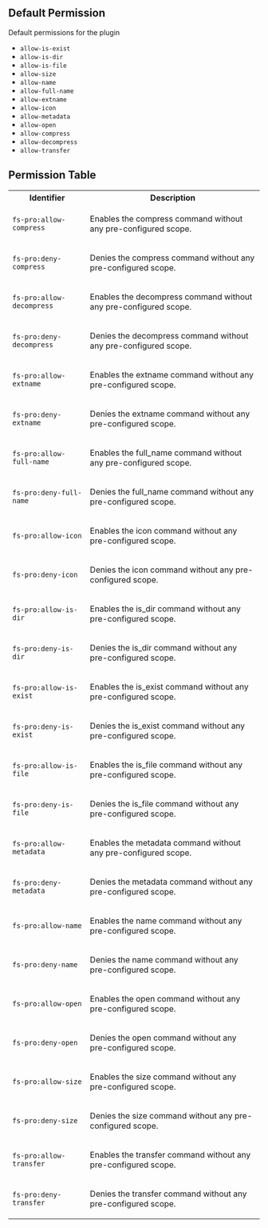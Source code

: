 ## Default Permission

Default permissions for the plugin

- `allow-is-exist`
- `allow-is-dir`
- `allow-is-file`
- `allow-size`
- `allow-name`
- `allow-full-name`
- `allow-extname`
- `allow-icon`
- `allow-metadata`
- `allow-open`
- `allow-compress`
- `allow-decompress`
- `allow-transfer`

## Permission Table

<table>
<tr>
<th>Identifier</th>
<th>Description</th>
</tr>


<tr>
<td>

`fs-pro:allow-compress`

</td>
<td>

Enables the compress command without any pre-configured scope.

</td>
</tr>

<tr>
<td>

`fs-pro:deny-compress`

</td>
<td>

Denies the compress command without any pre-configured scope.

</td>
</tr>

<tr>
<td>

`fs-pro:allow-decompress`

</td>
<td>

Enables the decompress command without any pre-configured scope.

</td>
</tr>

<tr>
<td>

`fs-pro:deny-decompress`

</td>
<td>

Denies the decompress command without any pre-configured scope.

</td>
</tr>

<tr>
<td>

`fs-pro:allow-extname`

</td>
<td>

Enables the extname command without any pre-configured scope.

</td>
</tr>

<tr>
<td>

`fs-pro:deny-extname`

</td>
<td>

Denies the extname command without any pre-configured scope.

</td>
</tr>

<tr>
<td>

`fs-pro:allow-full-name`

</td>
<td>

Enables the full_name command without any pre-configured scope.

</td>
</tr>

<tr>
<td>

`fs-pro:deny-full-name`

</td>
<td>

Denies the full_name command without any pre-configured scope.

</td>
</tr>

<tr>
<td>

`fs-pro:allow-icon`

</td>
<td>

Enables the icon command without any pre-configured scope.

</td>
</tr>

<tr>
<td>

`fs-pro:deny-icon`

</td>
<td>

Denies the icon command without any pre-configured scope.

</td>
</tr>

<tr>
<td>

`fs-pro:allow-is-dir`

</td>
<td>

Enables the is_dir command without any pre-configured scope.

</td>
</tr>

<tr>
<td>

`fs-pro:deny-is-dir`

</td>
<td>

Denies the is_dir command without any pre-configured scope.

</td>
</tr>

<tr>
<td>

`fs-pro:allow-is-exist`

</td>
<td>

Enables the is_exist command without any pre-configured scope.

</td>
</tr>

<tr>
<td>

`fs-pro:deny-is-exist`

</td>
<td>

Denies the is_exist command without any pre-configured scope.

</td>
</tr>

<tr>
<td>

`fs-pro:allow-is-file`

</td>
<td>

Enables the is_file command without any pre-configured scope.

</td>
</tr>

<tr>
<td>

`fs-pro:deny-is-file`

</td>
<td>

Denies the is_file command without any pre-configured scope.

</td>
</tr>

<tr>
<td>

`fs-pro:allow-metadata`

</td>
<td>

Enables the metadata command without any pre-configured scope.

</td>
</tr>

<tr>
<td>

`fs-pro:deny-metadata`

</td>
<td>

Denies the metadata command without any pre-configured scope.

</td>
</tr>

<tr>
<td>

`fs-pro:allow-name`

</td>
<td>

Enables the name command without any pre-configured scope.

</td>
</tr>

<tr>
<td>

`fs-pro:deny-name`

</td>
<td>

Denies the name command without any pre-configured scope.

</td>
</tr>

<tr>
<td>

`fs-pro:allow-open`

</td>
<td>

Enables the open command without any pre-configured scope.

</td>
</tr>

<tr>
<td>

`fs-pro:deny-open`

</td>
<td>

Denies the open command without any pre-configured scope.

</td>
</tr>

<tr>
<td>

`fs-pro:allow-size`

</td>
<td>

Enables the size command without any pre-configured scope.

</td>
</tr>

<tr>
<td>

`fs-pro:deny-size`

</td>
<td>

Denies the size command without any pre-configured scope.

</td>
</tr>

<tr>
<td>

`fs-pro:allow-transfer`

</td>
<td>

Enables the transfer command without any pre-configured scope.

</td>
</tr>

<tr>
<td>

`fs-pro:deny-transfer`

</td>
<td>

Denies the transfer command without any pre-configured scope.

</td>
</tr>
</table>
